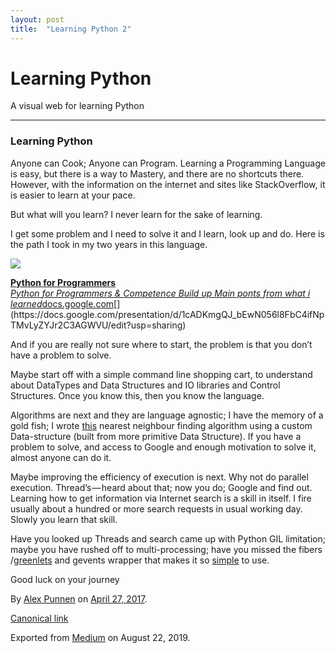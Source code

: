 ```yaml
---
layout: post
title:  "Learning Python 2"
---
```


# Learning Python

<div class="section p-summary" data-field="description">

A visual web for learning Python

</div>

<div class="section e-content" data-field="body">

<div class="section section section--body section--first section--last" name="a315">

<div class="section-divider">

-----

</div>

<div class="section-content">

<div class="section-inner sectionLayout--insetColumn">

### Learning Python

Anyone can Cook; Anyone can Program. Learning a Programming Language is
easy, but there is a way to Mastery, and there are no shortcuts there.
However, with the information on the internet and sites like
StackOverflow, it is easier to learn at your pace.

But what will you learn? I never learn for the sake of learning.

I get some problem and I need to solve it and I learn, look up and do.
Here is the path I took in my two years in this language.

</div>

<div class="section-inner sectionLayout--outsetColumn">

![](https://cdn-images-1.medium.com/max/1200/1*ogmp6xjwPQ0-ZUZ86yftMA.png)

</div>

<div class="section-inner sectionLayout--insetColumn">

<div id="836f" class="graf graf--mixtapeEmbed graf-after--figure" name="836f">

[**Python for Programmers**  
*Python for Programmers & Competence Build up Main ponts from what i
learned*docs.google.com](https://docs.google.com/presentation/d/1cADKmgQJ_bEwN056l8FbC4ifNpTMvLyZYJr2C3AGWVU/edit?usp=sharing "https://docs.google.com/presentation/d/1cADKmgQJ_bEwN056l8FbC4ifNpTMvLyZYJr2C3AGWVU/edit?usp=sharing")[](https://docs.google.com/presentation/d/1cADKmgQJ_bEwN056l8FbC4ifNpTMvLyZYJr2C3AGWVU/edit?usp=sharing)

</div>

And if you are really not sure where to start, the problem is that you
don’t have a problem to solve.

Maybe start off with a simple command line shopping cart, to understand
about DataTypes and Data Structures and IO libraries and Control
Structures. Once you know this, then you know the language.

Algorithms are next and they are language agnostic; I have the memory of
a gold fish; I wrote
[this](https://gist.github.com/alexcpn/1f187f2114976e748f4d3ad38dea17e8)
nearest neighbour finding algorithm using a custom Data-structure (built
from more primitive Data Structure). If you have a problem to solve, and
access to Google and enough motivation to solve it, almost anyone can do
it.

Maybe improving the efficiency of execution is next. Why not do parallel
execution. Thread’s — heard about that; now you do; Google and find out.
Learning how to get information via Internet search is a skill in
itself. I fire usually about a hundred or more search requests in usual
working day. Slowly you learn that skill.

Have you looked up Threads and search came up with Python GIL
limitation; maybe you have rushed off to multi-processing; have you
missed the fibers
/[greenlets](https://greenlet.readthedocs.io/en/latest/) and gevents
wrapper that makes it so
[simple](https://gist.github.com/alexcpn/48bcf43ac6d7c98f053d) to use.

Good luck on your journey

</div>

</div>

</div>

</div>

By [Alex Punnen](https://medium.com/@alexcpn) on
[April 27, 2017](https://medium.com/p/f133ffed7569).

[Canonical
link](https://medium.com/@alexcpn/learning-python-f133ffed7569)

Exported from [Medium](https://medium.com) on August 22, 2019.
